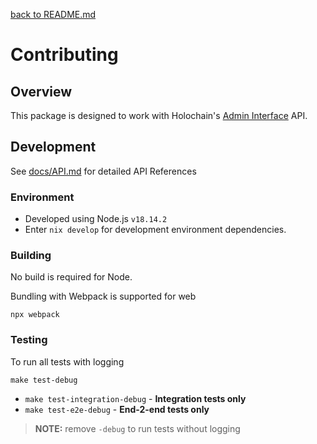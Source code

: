 [back to README.md](README.md)

# Contributing

## Overview
This package is designed to work with Holochain's [Admin
Interface](https://github.com/holochain/holochain/blob/HEAD/crates/holochain_conductor_api/src/admin_interface.rs)
API.


## Development

See [docs/API.md](docs/API.md) for detailed API References


### Environment

- Developed using Node.js `v18.14.2`
- Enter `nix develop` for development environment dependencies.

### Building
No build is required for Node.

Bundling with Webpack is supported for web
```
npx webpack
```

### Testing

To run all tests with logging
```
make test-debug
```

- `make test-integration-debug` - **Integration tests only**
- `make test-e2e-debug` - **End-2-end tests only**

> **NOTE:** remove `-debug` to run tests without logging
